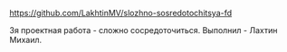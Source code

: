 https://github.com/LakhtinMV/slozhno-sosredotochitsya-fd

3я проектная работа - сложно сосредоточиться.
Выполнил - Лахтин Михаил.